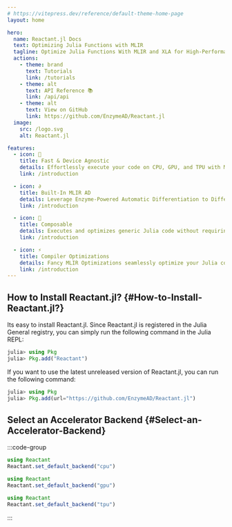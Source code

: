 ```yaml
---
# https://vitepress.dev/reference/default-theme-home-page
layout: home

hero:
  name: Reactant.jl Docs
  text: Optimizing Julia Functions with MLIR
  tagline: Optimize Julia Functions With MLIR and XLA for High-Performance Execution on CPU, GPU, TPU and more.
  actions:
    - theme: brand
      text: Tutorials
      link: /tutorials
    - theme: alt
      text: API Reference 📚
      link: /api/api
    - theme: alt
      text: View on GitHub
      link: https://github.com/EnzymeAD/Reactant.jl
  image:
    src: /logo.svg
    alt: Reactant.jl

features:
  - icon: 🚀
    title: Fast & Device Agnostic
    details: Effortlessly execute your code on CPU, GPU, and TPU with MLIR and XLA.
    link: /introduction

  - icon: ∂
    title: Built-In MLIR AD
    details: Leverage Enzyme-Powered Automatic Differentiation to Differentiate MLIR Functions
    link: /introduction

  - icon: 🧩
    title: Composable
    details: Executes and optimizes generic Julia code without requiring special rewriting
    link: /introduction

  - icon: ⚡
    title: Compiler Optimizations
    details: Fancy MLIR Optimizations seamlessly optimize your Julia code
    link: /introduction
---
```



## How to Install Reactant.jl? {#How-to-Install-Reactant.jl?}

Its easy to install Reactant.jl. Since Reactant.jl is registered in the Julia General registry, you can simply run the following command in the Julia REPL:

```julia
julia> using Pkg
julia> Pkg.add("Reactant")
```


If you want to use the latest unreleased version of Reactant.jl, you can run the following command:

```julia
julia> using Pkg
julia> Pkg.add(url="https://github.com/EnzymeAD/Reactant.jl")
```


## Select an Accelerator Backend {#Select-an-Accelerator-Backend}

:::code-group

```julia [CPUs]
using Reactant
Reactant.set_default_backend("cpu")
```


```julia [NVIDIA GPUs]
using Reactant
Reactant.set_default_backend("gpu")
```


```julia [Cloud TPUs]
using Reactant
Reactant.set_default_backend("tpu")
```


:::
